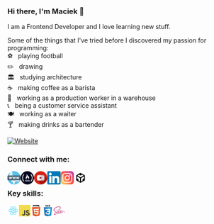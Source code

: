 ### Hi there, I'm Maciek 👋



I am a Frontend Developer and I love learning new stuff. 

Some of the things that I've tried before I discovered my passion for programming:\
⚽ &nbsp; playing football\
✏️ &nbsp; drawing\
🏛️ &nbsp; studying architecture\
☕ &nbsp; making coffee as a barista\
👷 &nbsp; working as a production worker in a warehouse\
📞 &nbsp; being a customer service assistant\
🍽️ &nbsp; working as a waiter\
🍸 &nbsp; making drinks as a bartender

[![Website](https://img.shields.io/website?label=macieksitkowski.com&style=for-the-badge&url=https%3A%2F%2Fmacieksitkowski.com)](https://macieksitkowski.com)

### Connect with me:

[<img align="left" alt="macieksitkowski.com" width="30px" src="./www.svg" />][website]
[<img align="left" alt="Maciek Sitkowski | freeCodeCamp" width="30px" src="./free-code-camp.svg" />][freeCodeCamp]
[<img align="left" alt="Maciek Sitkowski | YouTube" width="30px" src="./youtube.svg" />][youtube]
[<img align="left" alt="Maciek Sitkowski | LinkedIn" width="30px" src="./linkedin.svg" />][linkedin]
[<img align="left" alt="Maciek Sitkowski | Instagram" width="30px" src="./instagram.svg" />][instagram]
[<img align="left" alt="Maciek Sitkowski | CodeSandbox" width="30px" src="./codesandbox.svg" />][codesandbox]

<br />

### Key skills:

<img align="left" alt="React" width="26px" src="https://raw.githubusercontent.com/github/explore/80688e429a7d4ef2fca1e82350fe8e3517d3494d/topics/react/react.png" />
<img align="left" alt="JavaScript" width="26px" src="https://raw.githubusercontent.com/github/explore/80688e429a7d4ef2fca1e82350fe8e3517d3494d/topics/javascript/javascript.png" />
<img align="left" alt="HTML5" width="26px" src="https://raw.githubusercontent.com/github/explore/80688e429a7d4ef2fca1e82350fe8e3517d3494d/topics/html/html.png" />
<img align="left" alt="CSS3" width="26px" src="https://raw.githubusercontent.com/github/explore/80688e429a7d4ef2fca1e82350fe8e3517d3494d/topics/css/css.png" />
<img align="left" alt="Sass" width="26px" src="https://raw.githubusercontent.com/github/explore/80688e429a7d4ef2fca1e82350fe8e3517d3494d/topics/sass/sass.png" />

[website]: https://macieksitkowski.com
[youtube]: https://www.youtube.com/channel/UC1rKQAm9EWiHtI4ADYusG0w
[linkedin]: https://www.linkedin.com/in/maciek-sitkowski/
[instagram]: https://www.instagram.com/rrrubio94
[freeCodeCamp]: https://forum.freecodecamp.org/u/sitek94/summary
[codesandbox]: https://codesandbox.io/u/sitek94


